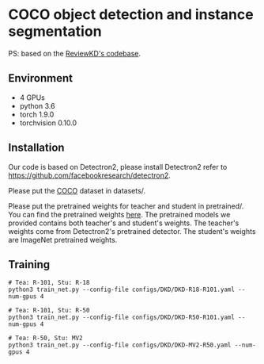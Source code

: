# COCO object detection and instance segmentation

PS: based on the [ReviewKD's codebase](https://github.com/dvlab-research/ReviewKD).

## Environment

* 4 GPUs
* python 3.6
* torch 1.9.0
* torchvision 0.10.0

## Installation

Our code is based on Detectron2, please install Detectron2 refer to https://github.com/facebookresearch/detectron2.

Please put the [COCO](https://cocodataset.org/#download) dataset in datasets/.

Please put the pretrained weights for teacher and student in pretrained/. You can find the pretrained weights [here](https://github.com/dvlab-research/ReviewKD/releases/). The pretrained models we provided contains both teacher's and student's weights. The teacher's weights come from Detectron2's pretrained detector. The student's weights are ImageNet pretrained weights.

## Training

```
# Tea: R-101, Stu: R-18
python3 train_net.py --config-file configs/DKD/DKD-R18-R101.yaml --num-gpus 4

# Tea: R-101, Stu: R-50
python3 train_net.py --config-file configs/DKD/DKD-R50-R101.yaml --num-gpus 4

# Tea: R-50, Stu: MV2
python3 train_net.py --config-file configs/DKD/DKD-MV2-R50.yaml --num-gpus 4

```
